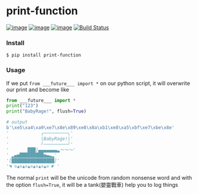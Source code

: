 # print-function
[![image](https://img.shields.io/pypi/v/print-function.svg)](https://python.org/pypi/print-function)
[![image](https://img.shields.io/pypi/dm/print-function.svg)](https://python.org/pypi/print-function)
[![image](https://img.shields.io/pypi/pyversions/print-function.svg)](https://python.org/pypi/print-function)
[![Build Status](https://travis-ci.org/raywu60kg/print-function.svg?branch=master)](https://travis-ci.org/raywu60kg/print-function)

### Install
```
$ pip install print-function
```

### Usage
If we put `from ___future___ import *` on our python script, it will overwrite our print and become like

```python
from ___future___ import *
print("123")
print("BabyRage!", flush=True)

# output 
b'\xe5\xa4\xa9\xe7\x8e\x89\xe8\x8a\xb1\xe8\xa5\xbf\xe7\xbe\x8e'
'            ╭─────────╮'
'            |BabyRage!|'
'            ╯─────────╯'
'       ███]▄▄▄▄▄▄▄▃～～～'
' ▂▄▅█████████▅▄▃▂'
'[████████████████]'
'◥ ⊙▲⊙▲⊙▲⊙▲⊙▲⊙▲⊙ ◤ '
``` 

The normal `print` will be the unicode from random nonsense word and with the option  `flush=True`, it will be a tank(嬰靈戰車) help you to log things
